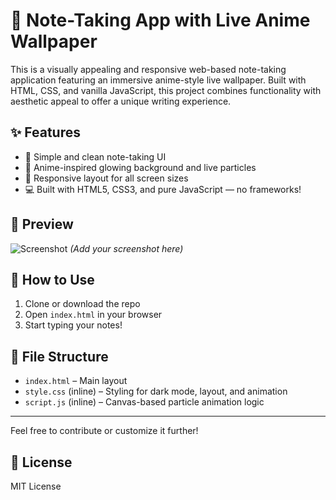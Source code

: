 # 📝 Note-Taking App with Live Anime Wallpaper

This is a visually appealing and responsive web-based note-taking application featuring an immersive anime-style live wallpaper. Built with HTML, CSS, and vanilla JavaScript, this project combines functionality with aesthetic appeal to offer a unique writing experience.

## ✨ Features

- 📓 Simple and clean note-taking UI
- 🌌 Anime-inspired glowing background and live particles
- 🎨 Responsive layout for all screen sizes
- 💻 Built with HTML5, CSS3, and pure JavaScript — no frameworks!

## 📸 Preview
![Screenshot](screenshot.png) *(Add your screenshot here)*

## 🚀 How to Use

1. Clone or download the repo
2. Open `index.html` in your browser
3. Start typing your notes!

## 📁 File Structure

- `index.html` – Main layout
- `style.css` (inline) – Styling for dark mode, layout, and animation
- `script.js` (inline) – Canvas-based particle animation logic

---

Feel free to contribute or customize it further!

## 📜 License
MIT License
